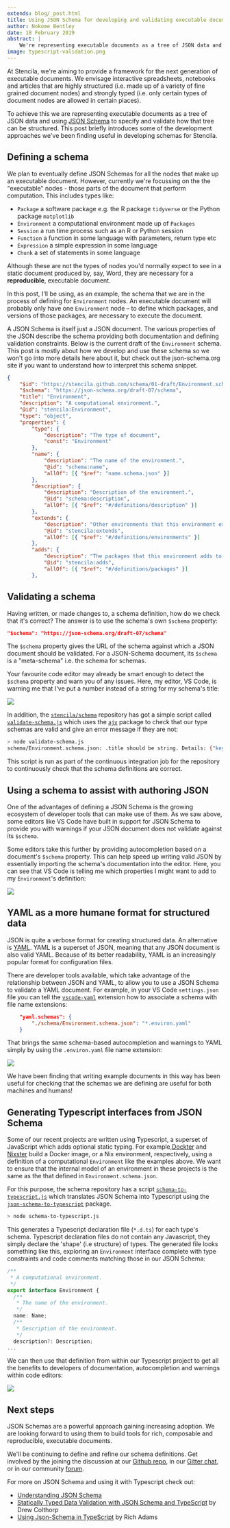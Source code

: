 ```yaml
---
extends: blog/_post.html
title: Using JSON Schema for developing and validating executable documents
author: Nokome Bentley
date: 18 February 2019
abstract: |
    We're representing executable documents as a tree of JSON data and using [JSON Schema](https://json-schema.org/) to specify and validate their structure. In this post I introduce some of the development tools and techniques we are using based on JSON Schema and some of the other benefits that flow from this approach.
image: typescript-validation.png
---
```


At Stencila, we're aiming to provide a framework for the next generation of executable documents. We envisage interactive spreadsheets, notebooks and articles that are highly structured (i.e. made up of a variety of fine grained document nodes) and strongly typed (i.e. only certain types of document nodes are allowed in certain places).

To achieve this we are representing executable documents as a tree of JSON data and using [JSON Schema](https://json-schema.org/) to specify and validate how that tree can be structured. This post briefly introduces some of the development approaches we've been finding useful in developing schemas for Stencila.

## Defining a schema

We plan to eventually define JSON Schemas for all the nodes that make up an executable document. However, currently we're focussing on the the "executable" nodes - those parts of the document that perform computation. This includes types like:

- `Package` a software package e.g. the R package `tidyverse` or the Python package `matplotlib`
- `Environment` a computational environment made up of `Packages`
- `Session` a run time process such as an R or Python session
- `Function` a function in some language with parameters, return type etc
- `Expression` a simple expression in some language
- `Chunk` a set of statements in some language

Although these are not the types of nodes you'd normally expect to see in a static document produced by, say, Word, they are necessary for a **reproducible**, executable document.

In this post, I'll be using, as an example, the schema that we are in the process of defining for `Environment` nodes. An executable document will probably only have one `Environment` node – to define which packages, and versions of those packages, are necessary to execute the document.

A JSON Schema is itself just a JSON document. The various properties of the JSON describe the schema providing both documentation and defining validation constraints. Below is the current draft of the `Environment` schema. This post is mostly about how we develop and use these schema so we won't go into more details here about it, but check out the json-schema.org site if you want to understand how to interpret this schema snippet.

```json
{
    "$id": "https://stencila.github.com/schema/01-draft/Environment.schema.json",
    "$schema": "https://json-schema.org/draft-07/schema",
    "title": "Environment",
    "description": "A computational environment.",
    "@id": "stencila:Environment",
    "type": "object",
    "properties": {
        "type": { 
            "description": "The type of document",
            "const": "Environment"
        },        
        "name": { 
            "description": "The name of the environment.",
            "@id": "schema:name",
            "allOf": [{ "$ref": "name.schema.json" }]
        },
        "description": { 
            "description": "Description of the environment.",
            "@id": "schema:description",
            "allOf": [{ "$ref": "#/definitions/description" }]
        },
        "extends": {
            "description": "Other environments that this environment extends by adding or removing packages.",
            "@id": "stencila:extends",
            "allOf": [{ "$ref": "#/definitions/environments" }]
        },
        "adds": {
            "description": "The packages that this environment adds to the base environments listed under `extends` (if any).",
            "@id": "stencila:adds",
            "allOf": [{ "$ref": "#/definitions/packages" }]
        },
```


## Validating a schema

Having written, or made changes to, a schema definition, how do we check that it's correct? The answer is to use the schema's own `$schema` property:

```json
"$schema": "https://json-schema.org/draft-07/schema"
```

The `$schema` property gives the URL of the schema against which a JSON document should be validated. For a JSON-Schema document, its `$schema` is a "meta-schema" i.e. the schema for schemas.

Your favourite code editor may already be smart enough to detect the `$schema` property and warn you of any issues. Here, my editor, VS Code, is warning me that I've put a number instead of a string for my schema's title:

![](schema-validation.png)

In addition, the [`stencila/schema`](https://github.com/stencila/schema) repository has got a simple script called [`validate-schema.js`](https://github.com/stencila/schema/blob/master/validate-schema.js) which uses the [`ajv`](https://github.com/epoberezkin/ajv) package to check that our type schemas are valid and give an error message if they are not:

```bash
> node validate-schema.js
schema/Environment.schema.json: .title should be string. Details: {"keyword":"type","dataPath":".title","schemaPath":"#/properties/title/type","params":{"type":"string"},"message":"should be string"}
```

This script is run as part of the continuous integration job for the repository to continuously check that the schema definitions are correct. 

## Using a schema to assist with authoring JSON

One of the advantages of defining a JSON Schema is the growing ecosystem of developer tools that can make use of them. As we saw above, some editors like VS Code have built in support for JSON Schema to provide you with warnings if your JSON document does not validate against its `$schema`. 

Some editors take this further by providing autocompletion based on a document's `$schema` property. This can help speed up writing valid JSON by essentially importing the schema's documentation into the editor. Here, you can see that VS Code is telling me which properties I might want to add to my `Environment`'s definition:

![](json-intellisense.gif)

## YAML as a more humane format for structured data

JSON is quite a verbose format for creating structured data. An alternative is [YAML](https://en.wikipedia.org/wiki/YAML). YAML is a superset of JSON, meaning that any JSON document is also valid YAML. Because of its better readability, YAML is an increasingly popular format for configuration files.

There are developer tools available, which take advantage of the relationship between JSON and YAML, to allow you to use a JSON Schema to validate a YAML document. For example, in your VS Code `settings.json` file you can tell the [`vscode-yaml`](https://marketplace.visualstudio.com/items?itemName=redhat.vscode-yaml) extension how to associate a schema with file name extensions:

```json
    "yaml.schemas": {
        "./schema/Environment.schema.json": "*.environ.yaml"
    }
```

That brings the same schema-based autocompletion and warnings to YAML simply by using the `.environ.yaml` file name extension:

![](yaml-autocomplete.gif)

We have been finding that writing example documents in this way has been useful for checking that the schemas we are defining are useful for both machines and humans!

## Generating Typescript interfaces from JSON Schema

Some of our recent projects are written using Typescript, a superset of JavaScript which adds optional static typing. For example,[Dockter](https://github.com/stencila/dockter) and [Nixster](https://github.com/stencila/nixster) build a Docker image, or a Nix environment, respectively, using a definition of a computational `Environment` like the examples above. We want to ensure that the internal model of an environment in these projects is the same as the that defined in `Environment.schema.json`. 

For this purpose, the schema repository has a script [`schema-to-typescript.js`](https://github.com/stencila/schema/blob/master/schema-to-typescript.js) which translates JSON Schema into Typescript using the [`json-schema-to-typescript`](https://github.com/bcherny/json-schema-to-typescript) package.

```bash
> node schema-to-typescript.js
```

This generates a Typescript declaration file (`*.d.ts`) for each type's schema. Typescript declaration files do not contain any Javascript, they simply declare the 'shape' (i.e structure) of types. The generated file looks something like this, exploring an `Environment` interface complete with type constraints and code comments matching those in our JSON Schema:

```typescript
/**
 * A computational environment.
 */
export interface Environment {
  /**
   * The name of the environment.
   */
  name: Name;
  /**
   * Description of the environment.
   */
  description?: Description;
...
```

We can then use that definition from within our Typescript project to get all the benefits to developers of documentation, autocompletion and warnings within code editors:

![](typescript-validation.png)


## Next steps

JSON Schemas are a powerful approach gaining increasing adoption. We are looking forward to using them to build tools for rich, composable and reproducible, executable documents.

We'll be continuing to define and refine our schema definitions. Get involved by the joining the discussion at our [Github repo](https://github.com/stencila/schema), in our [Gitter chat](https://gitter.im/stencila/stencila), or in our community [forum](https://community.stenci.la).

For more on JSON Schema and using it with Typescript check out:

- [Understanding JSON Schema](https://json-schema.org/understanding-json-schema/)
- [Statically Typed Data Validation with JSON Schema and TypeScript](https://spin.atomicobject.com/2018/03/26/typescript-data-validation/)  by Drew Colthorp
- [Using Json-Schema in TypeScript](https://blog.enriched.io/using-json-schema/) by Rich Adams
